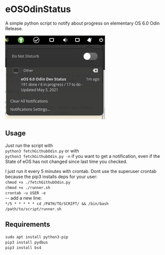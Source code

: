 # eOSOdinStatus
A simple python script to notify about progress on elementary OS 6.0 Odin Release.

![Screenshot](./screenshot.png)


## Usage
Just run the script with  
`python3 fetchGithubOdin.py` or with  
`python3 fetchGithubOdin.py -n` if you want to get a notification, even if the State of eOS has not changed since last time you checked.

I just run it every 5 minutes with crontab. Dont use the superuser crontab because the pip3 installs deps for your user:  
`chmod +x ./fetchGithubOdin.py`  
`chmod +x ./runner.sh`  
`crontab -u USER -e`  
-- add a new line:  
`*/5 * * * * * cd /PATH/TO/SCRIPT/ && /bin/bash /path/to/script/runner.sh`
## Requirements
`sudo apt install python3-pip`  
`pip3 install pydbus`  
`pip3 install bs4`
